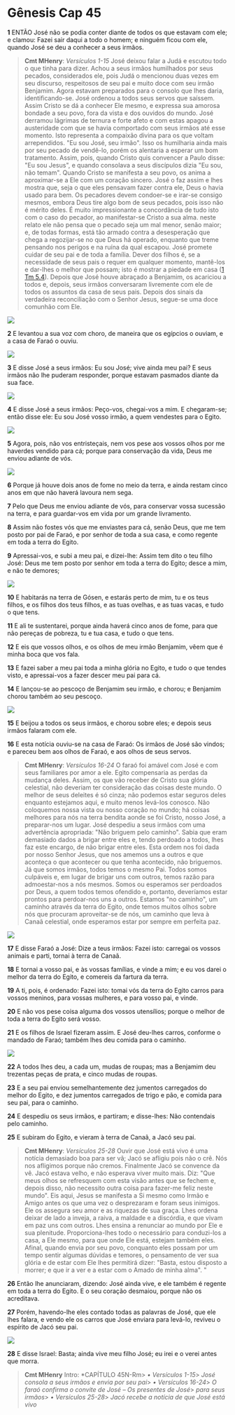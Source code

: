 # Gênesis Cap 45

**1** 	ENTÃO José não se podia conter diante de todos os que estavam com ele; e clamou: Fazei sair daqui a todo o homem; e ninguém ficou com ele, quando José se deu a conhecer a seus irmãos.

> **Cmt MHenry**: *Versículos 1-15* José deixou falar a Judá e escutou todo o que tinha para dizer. Achou a seus irmãos humilhados por seus pecados, considerados ele, pois Judá o mencionou duas vezes em seu discurso, respeitosos de seu pai e muito doce com seu irmão Benjamim. Agora estavam preparados para o consolo que lhes daria, identificando-se. José ordenou a todos seus servos que saíssem. Assim Cristo se dá a conhecer Ele mesmo, e expressa sua amorosa bondade a seu povo, fora da vista e dos ouvidos do mundo. José derramou lágrimas de ternura e forte afeto e com estas apagou a austeridade com que se havia comportado com seus irmãos até esse momento. Isto representa a compaixão divina para os que voltam arrependidos. "Eu sou José, seu irmão". Isso os humilharia ainda mais por seu pecado de vendê-lo, porém os alentaria a esperar um bom tratamento. Assim, pois, quando Cristo quis convencer a Paulo disse: "Eu sou Jesus", e quando consolava a seus discípulos dizia "Eu sou, não temam". Quando Cristo se manifesta a seu povo, os anima a aproximar-se a Ele com um coração sincero. José o faz assim e lhes mostra que, seja o que eles pensavam fazer contra ele, Deus o havia usado para bem. Os pecadores devem condoer-se e irar-se consigo mesmos, embora Deus tire algo bom de seus pecados, pois isso não é mérito deles. É muito impressionante a concordância de tudo isto com o caso do pecador, ao manifestar-se Cristo a sua alma. neste relato ele não pensa que o pecado seja um mal menor, senão maior; e, de todas formas, está tão armado contra a desesperação que chega a regozijar-se no que Deus há operado, enquanto que treme pensando nos perigos e na ruína da qual escapou. José promete cuidar de seu pai e de toda a família. Dever dos filhos é, se a necessidade de seus pais o requer em qualquer momento, mantê-los e dar-lhes o melhor que possam; isto é mostrar a piedade em casa ([1 Tm 5.4](../54N-1Tm/05.md#4)). Depois que José houve abraçado a Benjamim, os acariciou a todos e, depois, seus irmãos conversaram livremente com ele de todos os assuntos da casa de seus pais. Depois dos sinais da verdadeira reconciliação com o Senhor Jesus, segue-se uma doce comunhão com Ele.

![](../Images/SweetPublishing/1-45-1.jpg) 

**2** 	E levantou a sua voz com choro, de maneira que os egípcios o ouviam, e a casa de Faraó o ouviu.

![](../Images/SweetPublishing/1-45-2.jpg) 

**3** 	E disse José a seus irmãos: Eu sou José; vive ainda meu pai? E seus irmãos não lhe puderam responder, porque estavam pasmados diante da sua face.

![](../Images/SweetPublishing/1-45-3.jpg) 

**4** 	E disse José a seus irmãos: Peço-vos, chegai-vos a mim. E chegaram-se; então disse ele: Eu sou José vosso irmão, a quem vendestes para o Egito.

![](../Images/SweetPublishing/1-45-4.jpg) 

**5** 	Agora, pois, não vos entristeçais, nem vos pese aos vossos olhos por me haverdes vendido para cá; porque para conservação da vida, Deus me enviou adiante de vós.

![](../Images/SweetPublishing/1-45-5.jpg) 

**6** 	Porque já houve dois anos de fome no meio da terra, e ainda restam cinco anos em que não haverá lavoura nem sega.

**7** 	Pelo que Deus me enviou adiante de vós, para conservar vossa sucessão na terra, e para guardar-vos em vida por um grande livramento.

**8** 	Assim não fostes vós que me enviastes para cá, senão Deus, que me tem posto por pai de Faraó, e por senhor de toda a sua casa, e como regente em toda a terra do Egito.

**9** 	Apressai-vos, e subi a meu pai, e dizei-lhe: Assim tem dito o teu filho José: Deus me tem posto por senhor em toda a terra do Egito; desce a mim, e não te demores;

![](../Images/SweetPublishing/1-45-6.jpg) 

**10** 	E habitarás na terra de Gósen, e estarás perto de mim, tu e os teus filhos, e os filhos dos teus filhos, e as tuas ovelhas, e as tuas vacas, e tudo o que tens.

**11** 	E ali te sustentarei, porque ainda haverá cinco anos de fome, para que não pereças de pobreza, tu e tua casa, e tudo o que tens.

**12** 	E eis que vossos olhos, e os olhos de meu irmão Benjamim, vêem que é minha boca que vos fala.

**13** 	E fazei saber a meu pai toda a minha glória no Egito, e tudo o que tendes visto, e apressai-vos a fazer descer meu pai para cá.

**14** 	E lançou-se ao pescoço de Benjamim seu irmão, e chorou; e Benjamim chorou também ao seu pescoço.

![](../Images/SweetPublishing/1-45-7.jpg) 

**15** 	E beijou a todos os seus irmãos, e chorou sobre eles; e depois seus irmãos falaram com ele.

**16** 	E esta notícia ouviu-se na casa de Faraó: Os irmãos de José são vindos; e pareceu bem aos olhos de Faraó, e aos olhos de seus servos.

> **Cmt MHenry**: *Versículos 16-24* O faraó foi amável com José e com seus familiares por amor a ele. Egito compensaria as perdas da mudança deles. Assim, os que vão receber de Cristo sua glória celestial, não deveriam ter consideração das coisas deste mundo. O melhor de seus deleites é só cinza; não podemos estar seguros deles enquanto estejamos aqui, e muito menos levá-los conosco. Não coloquemos nossa vista ou nosso coração no mundo; há coisas melhores para nós na terra bendita aonde se foi Cristo, nosso José, a preparar-nos um lugar. José despediu a seus irmãos com uma advertência apropriada: "Não briguem pelo caminho". Sabia que eram demasiado dados a brigar entre eles e, tendo perdoado a todos, lhes faz este encargo, de não brigar entre eles. Esta ordem nos foi dada por nosso Senhor Jesus, que nos amemos uns a outros e que aconteça o que acontecer ou que tenha acontecido, não briguemos. Já que somos irmãos, todos temos o mesmo Pai. Todos somos culpáveis e, em lugar de brigar uns com outros, temos razão para admoestar-nos a nós mesmos. Somos ou esperamos ser perdoados por Deus, a quem todos temos ofendido e, portanto, deveríamos estar prontos para perdoar-nos uns a outros. Estamos "no caminho", um caminho através da terra do Egito, onde temos muitos olhos sobre nós que procuram aproveitar-se de nós, um caminho que leva à Canaã celestial, onde esperamos estar por sempre em perfeita paz.

![](../Images/SweetPublishing/1-45-8.jpg) 

**17** 	E disse Faraó a José: Dize a teus irmãos: Fazei isto: carregai os vossos animais e parti, tornai à terra de Canaã.

**18** 	E tornai a vosso pai, e às vossas famílias, e vinde a mim; e eu vos darei o melhor da terra do Egito, e comereis da fartura da terra.

**19** 	A ti, pois, é ordenado: Fazei isto: tomai vós da terra do Egito carros para vossos meninos, para vossas mulheres, e para vosso pai, e vinde.

**20** 	E não vos pese coisa alguma dos vossos utensílios; porque o melhor de toda a terra do Egito será vosso.

**21** 	E os filhos de Israel fizeram assim. E José deu-lhes carros, conforme o mandado de Faraó; também lhes deu comida para o caminho.

![](../Images/SweetPublishing/1-45-9.jpg) 

**22** 	A todos lhes deu, a cada um, mudas de roupas; mas a Benjamim deu trezentas peças de prata, e cinco mudas de roupas.

**23** 	E a seu pai enviou semelhantemente dez jumentos carregados do melhor do Egito, e dez jumentos carregados de trigo e pão, e comida para seu pai, para o caminho.

**24** 	E despediu os seus irmãos, e partiram; e disse-lhes: Não contendais pelo caminho.

**25** 	E subiram do Egito, e vieram à terra de Canaã, a Jacó seu pai.

> **Cmt MHenry**: *Versículos 25-28* Ouvir que José está vivo é uma notícia demasiado boa para ser vã; Jacó se afligiu pois não o crê. Nós nos afligimos porque não cremos. Finalmente Jacó se convence da vê. Jacó estava velho, e não esperava viver muito mais. Diz: "Que meus olhos se refresquem com esta visão antes que se fechem e, depois disso, não necessito outra coisa para fazer-me feliz neste mundo". Eis aqui, Jesus se manifesta a Si mesmo como Irmão e Amigo antes os que uma vez o desprezaram e foram seus inimigos. Ele os assegura seu amor e as riquezas de sua graça. Lhes ordena deixar de lado a inveja, a raiva, a maldade e a discórdia, e que vivam em paz uns com outros. Lhes ensina a renunciar ao mundo por Ele e sua plenitude. Proporciona-lhes todo o necessário para conduzi-los a casa, a Ele mesmo, para que onde Ele está, estejam também eles. Afinal, quando envia por seu povo, conquanto eles possam por um tempo sentir algumas dúvidas e temores, o pensamento de ver sua glória e de estar com Ele lhes permitirá dizer: "Basta, estou disposto a morrer; e que ir a ver e a estar com o Amado de minha alma". "

**26** 	Então lhe anunciaram, dizendo: José ainda vive, e ele também é regente em toda a terra do Egito. E o seu coração desmaiou, porque não os acreditava.

**27** 	Porém, havendo-lhe eles contado todas as palavras de José, que ele lhes falara, e vendo ele os carros que José enviara para levá-lo, reviveu o espírito de Jacó seu pai.

![](../Images/SweetPublishing/1-45-10.jpg) 

**28** 	E disse Israel: Basta; ainda vive meu filho José; eu irei e o verei antes que morra.


> **Cmt MHenry** Intro: *CAPÍTULO 45N-Rm> *• Versículos 1-15*> *José consola a seus irmãos e envia por seu pai*> *• Versículos 16-24*> *O faraó confirma o convite de José – Os presentes de José*> *para seus irmãos*> *• Versículos 25-28*> *Jacó recebe a notícia de que José está vivo*